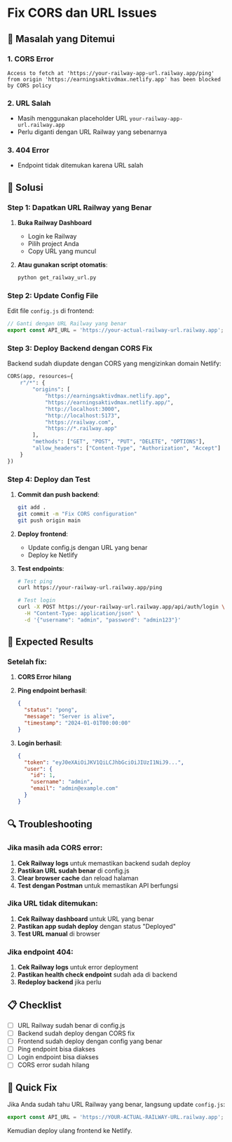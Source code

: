 # Fix CORS dan URL Issues

## 🚨 Masalah yang Ditemui

### 1. **CORS Error**
```
Access to fetch at 'https://your-railway-app-url.railway.app/ping' from origin 'https://earningsaktivdmax.netlify.app' has been blocked by CORS policy
```

### 2. **URL Salah**
- Masih menggunakan placeholder URL `your-railway-app-url.railway.app`
- Perlu diganti dengan URL Railway yang sebenarnya

### 3. **404 Error**
- Endpoint tidak ditemukan karena URL salah

## 🔧 Solusi

### **Step 1: Dapatkan URL Railway yang Benar**

1. **Buka Railway Dashboard**
   - Login ke Railway
   - Pilih project Anda
   - Copy URL yang muncul

2. **Atau gunakan script otomatis**:
   ```bash
   python get_railway_url.py
   ```

### **Step 2: Update Config File**

Edit file `config.js` di frontend:
```javascript
// Ganti dengan URL Railway yang benar
export const API_URL = 'https://your-actual-railway-url.railway.app';
```

### **Step 3: Deploy Backend dengan CORS Fix**

Backend sudah diupdate dengan CORS yang mengizinkan domain Netlify:
```python
CORS(app, resources={
    r"/*": {
        "origins": [
            "https://earningsaktivdmax.netlify.app",
            "https://earningsaktivdmax.netlify.app/",
            "http://localhost:3000",
            "http://localhost:5173",
            "https://railway.com",
            "https://*.railway.app"
        ],
        "methods": ["GET", "POST", "PUT", "DELETE", "OPTIONS"],
        "allow_headers": ["Content-Type", "Authorization", "Accept"]
    }
})
```

### **Step 4: Deploy dan Test**

1. **Commit dan push backend**:
   ```bash
   git add .
   git commit -m "Fix CORS configuration"
   git push origin main
   ```

2. **Deploy frontend**:
   - Update config.js dengan URL yang benar
   - Deploy ke Netlify

3. **Test endpoints**:
   ```bash
   # Test ping
   curl https://your-railway-url.railway.app/ping
   
   # Test login
   curl -X POST https://your-railway-url.railway.app/api/auth/login \
     -H "Content-Type: application/json" \
     -d '{"username": "admin", "password": "admin123"}'
   ```

## 🎯 Expected Results

### **Setelah fix:**

1. **CORS Error hilang**
2. **Ping endpoint berhasil**:
   ```json
   {
     "status": "pong",
     "message": "Server is alive",
     "timestamp": "2024-01-01T00:00:00"
   }
   ```

3. **Login berhasil**:
   ```json
   {
     "token": "eyJ0eXAiOiJKV1QiLCJhbGciOiJIUzI1NiJ9...",
     "user": {
       "id": 1,
       "username": "admin",
       "email": "admin@example.com"
     }
   }
   ```

## 🔍 Troubleshooting

### **Jika masih ada CORS error:**

1. **Cek Railway logs** untuk memastikan backend sudah deploy
2. **Pastikan URL sudah benar** di config.js
3. **Clear browser cache** dan reload halaman
4. **Test dengan Postman** untuk memastikan API berfungsi

### **Jika URL tidak ditemukan:**

1. **Cek Railway dashboard** untuk URL yang benar
2. **Pastikan app sudah deploy** dengan status "Deployed"
3. **Test URL manual** di browser

### **Jika endpoint 404:**

1. **Cek Railway logs** untuk error deployment
2. **Pastikan health check endpoint** sudah ada di backend
3. **Redeploy backend** jika perlu

## 📋 Checklist

- [ ] URL Railway sudah benar di config.js
- [ ] Backend sudah deploy dengan CORS fix
- [ ] Frontend sudah deploy dengan config yang benar
- [ ] Ping endpoint bisa diakses
- [ ] Login endpoint bisa diakses
- [ ] CORS error sudah hilang

## 🚀 Quick Fix

Jika Anda sudah tahu URL Railway yang benar, langsung update `config.js`:

```javascript
export const API_URL = 'https://YOUR-ACTUAL-RAILWAY-URL.railway.app';
```

Kemudian deploy ulang frontend ke Netlify. 